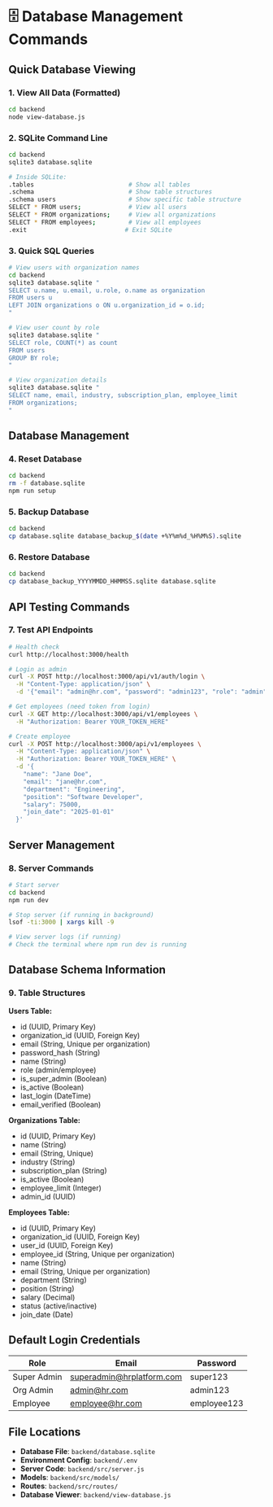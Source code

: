 # 🗄️ Database Management Commands

## Quick Database Viewing

### 1. **View All Data (Formatted)**
```bash
cd backend
node view-database.js
```

### 2. **SQLite Command Line**
```bash
cd backend
sqlite3 database.sqlite

# Inside SQLite:
.tables                          # Show all tables
.schema                          # Show table structures
.schema users                    # Show specific table structure
SELECT * FROM users;             # View all users
SELECT * FROM organizations;     # View all organizations
SELECT * FROM employees;         # View all employees
.exit                           # Exit SQLite
```

### 3. **Quick SQL Queries**
```bash
# View users with organization names
cd backend
sqlite3 database.sqlite "
SELECT u.name, u.email, u.role, o.name as organization 
FROM users u 
LEFT JOIN organizations o ON u.organization_id = o.id;
"

# View user count by role
sqlite3 database.sqlite "
SELECT role, COUNT(*) as count 
FROM users 
GROUP BY role;
"

# View organization details
sqlite3 database.sqlite "
SELECT name, email, industry, subscription_plan, employee_limit 
FROM organizations;
"
```

## Database Management

### 4. **Reset Database**
```bash
cd backend
rm -f database.sqlite
npm run setup
```

### 5. **Backup Database**
```bash
cd backend
cp database.sqlite database_backup_$(date +%Y%m%d_%H%M%S).sqlite
```

### 6. **Restore Database**
```bash
cd backend
cp database_backup_YYYYMMDD_HHMMSS.sqlite database.sqlite
```

## API Testing Commands

### 7. **Test API Endpoints**
```bash
# Health check
curl http://localhost:3000/health

# Login as admin
curl -X POST http://localhost:3000/api/v1/auth/login \
  -H "Content-Type: application/json" \
  -d '{"email": "admin@hr.com", "password": "admin123", "role": "admin"}'

# Get employees (need token from login)
curl -X GET http://localhost:3000/api/v1/employees \
  -H "Authorization: Bearer YOUR_TOKEN_HERE"

# Create employee
curl -X POST http://localhost:3000/api/v1/employees \
  -H "Content-Type: application/json" \
  -H "Authorization: Bearer YOUR_TOKEN_HERE" \
  -d '{
    "name": "Jane Doe",
    "email": "jane@hr.com",
    "department": "Engineering",
    "position": "Software Developer",
    "salary": 75000,
    "join_date": "2025-01-01"
  }'
```

## Server Management

### 8. **Server Commands**
```bash
# Start server
cd backend
npm run dev

# Stop server (if running in background)
lsof -ti:3000 | xargs kill -9

# View server logs (if running)
# Check the terminal where npm run dev is running
```

## Database Schema Information

### 9. **Table Structures**

**Users Table:**
- id (UUID, Primary Key)
- organization_id (UUID, Foreign Key)
- email (String, Unique per organization)
- password_hash (String)
- name (String)
- role (admin/employee)
- is_super_admin (Boolean)
- is_active (Boolean)
- last_login (DateTime)
- email_verified (Boolean)

**Organizations Table:**
- id (UUID, Primary Key)
- name (String)
- email (String, Unique)
- industry (String)
- subscription_plan (String)
- is_active (Boolean)
- employee_limit (Integer)
- admin_id (UUID)

**Employees Table:**
- id (UUID, Primary Key)
- organization_id (UUID, Foreign Key)
- user_id (UUID, Foreign Key)
- employee_id (String, Unique per organization)
- name (String)
- email (String, Unique per organization)
- department (String)
- position (String)
- salary (Decimal)
- status (active/inactive)
- join_date (Date)

## Default Login Credentials

| Role | Email | Password |
|------|-------|----------|
| Super Admin | superadmin@hrplatform.com | super123 |
| Org Admin | admin@hr.com | admin123 |
| Employee | employee@hr.com | employee123 |

## File Locations

- **Database File**: `backend/database.sqlite`
- **Environment Config**: `backend/.env`
- **Server Code**: `backend/src/server.js`
- **Models**: `backend/src/models/`
- **Routes**: `backend/src/routes/`
- **Database Viewer**: `backend/view-database.js`
